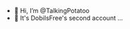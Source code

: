 - 👋 Hi, I’m @TalkingPotatoo
- 👀 It's DobiIsFree's second account ...



<!---
TalkingPotatoo/TalkingPotatoo is a ✨ special ✨ repository because its `README.md` (this file) appears on your GitHub profile.
You can click the Preview link to take a look at your changes.
--->
